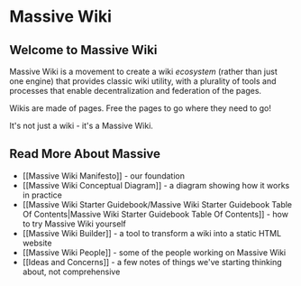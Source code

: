 # Massive Wiki

## Welcome to Massive Wiki

Massive Wiki is a movement to create a wiki *ecosystem* (rather than just one engine) that provides classic wiki utility, with a plurality of tools and processes that enable decentralization and federation of the pages.

Wikis are made of pages. Free the pages to go where they need to go!

It's not just a wiki - it's a Massive Wiki.

## Read More About Massive

- [[Massive Wiki Manifesto]] - our foundation
- [[Massive Wiki Conceptual Diagram]] - a diagram showing how it works in practice
- [[Massive Wiki Starter Guidebook/Massive Wiki Starter Guidebook Table Of Contents|Massive Wiki Starter Guidebook Table Of Contents]] - how to try Massive Wiki yourself
- [[Massive Wiki Builder]] - a tool to transform a wiki into a static HTML website
- [[Massive Wiki People]] - some of the people working on Massive Wiki
- [[Ideas and Concerns]] - a few notes of things we've starting thinking about, not comprehensive
